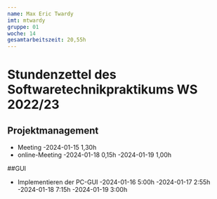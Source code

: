 ```yaml
---
name: Max Eric Twardy
imt: mtwardy
gruppe: 01
woche: 14
gesamtarbeitszeit: 20,55h
---
```


# Stundenzettel des Softwaretechnikpraktikums WS 2022/23

## Projektmanagement
- Meeting
  -2024-01-15 1,30h
- online-Meeting
  -2024-01-18 0,15h
  -2024-01-19 1,00h

##GUI
- Implementieren der PC-GUI
   -2024-01-16 5:00h
   -2024-01-17 2:55h
   -2024-01-18 7:15h
   -2024-01-19 3:00h
